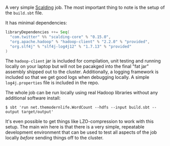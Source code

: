 A very simple [Scalding](https://github.com/twitter/scalding) job.  The most important thing to note is the setup of the
`build.sbt` file.

It has minimal dependencies:

```scala
libraryDependencies ++= Seq(
  "com.twitter" %% "scalding-core" % "0.15.0",
  "org.apache.hadoop" % "hadoop-client" % "2.2.0" % "provided",
  "org.slf4j" % "slf4j-log4j12" % "1.7.13" % "provided"
)
```

The `hadoop-client` jar is included for compilation, unit testing and running locally on your laptop but will not be pacakged
into the final "fat jar" assembly shipped out to the cluster.  Additionally, a logging framework is included so that we get
good logs when debugging locally.  A simple `log4j.properties` file is included in the repo.

The whole job can be run locally using real Hadoop libraries without any additional software install:

```shell
$ sbt 'run net.themodernlife.WordCount --hdfs --input build.sbt --output target/output'
```

It's even possible to get things like LZO-compression to work with this setup.  The main win here is that there is a very simple,
repeatable development environment that can be used to test all aspects of the job locally *before* sending things off to the cluster.